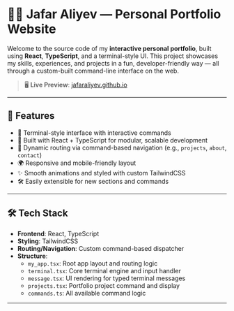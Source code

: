 # 🧑‍💻 Jafar Aliyev — Personal Portfolio Website

Welcome to the source code of my **interactive personal portfolio**, built using **React**, **TypeScript**, and a terminal-style UI. This project showcases my skills, experiences, and projects in a fun, developer-friendly way — all through a custom-built command-line interface on the web.

> 🖥️ **Live Preview**: [jafaraliyev.github.io](https://jafaraliyev.github.io/website/)

---

## 🚀 Features

- 🔐 Terminal-style interface with interactive commands
- 🧠 Built with React + TypeScript for modular, scalable development
- 📁 Dynamic routing via command-based navigation (e.g., `projects`, `about`, `contact`)
- 🌍 Responsive and mobile-friendly layout
- ✨ Smooth animations and styled with custom TailwindCSS
- 🛠 Easily extensible for new sections and commands

---

## 🛠 Tech Stack

- **Frontend**: React, TypeScript
- **Styling**: TailwindCSS
- **Routing/Navigation**: Custom command-based dispatcher
- **Structure**:
  - `my_app.tsx`: Root app layout and routing logic
  - `terminal.tsx`: Core terminal engine and input handler
  - `message.tsx`: UI rendering for typed terminal messages
  - `projects.tsx`: Portfolio project command and display
  - `commands.ts`: All available command logic

---
